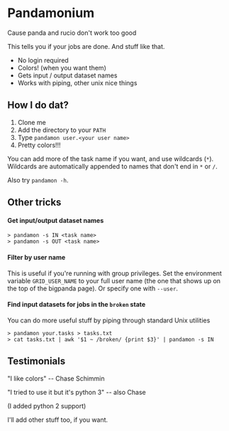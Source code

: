 Pandamonium
===========

Cause panda and rucio don't work too good

This tells you if your jobs are done. And stuff like that.

 - No login required
 - Colors! (when you want them)
 - Gets input / output dataset names
 - Works with piping, other unix nice things

How I do dat?
-------------

 1. Clone me
 2. Add the directory to your `PATH`
 3. Type `pandamon user.<your user name>`
 4. Pretty colors!!!

You can add more of the task name if you want, and use wildcards
(`*`). Wildcards are automatically appended to names that don't end in
`*` or `/`.

Also try `pandamon -h`.

Other tricks
------------

#### Get input/output dataset names ####

```
> pandamon -s IN <task name>
> pandamon -s OUT <task name>
```

#### Filter by user name ####

This is useful if you're running with group privileges. Set the
environment variable `GRID_USER_NAME` to your full user name (the one
that shows up on the top of the bigpanda page). Or specify one with
`--user`.

#### Find input datasets for jobs in the `broken` state ####

You can do more useful stuff by piping through standard Unix utilities

```
> pandamon your.tasks > tasks.txt
> cat tasks.txt | awk '$1 ~ /broken/ {print $3}' | pandamon -s IN
```

Testimonials
------------

"I like colors" -- Chase Schimmin

"I tried to use it but it's python 3" -- also Chase

(I added python 2 support)

I'll add other stuff too, if you want.
